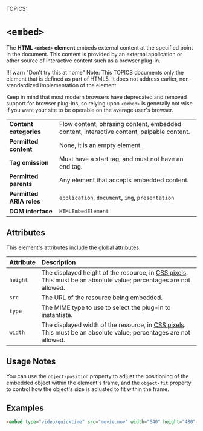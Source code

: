 TOPICS: <embed>

# `<embed>`

The **HTML `<embed>` element** embeds external content at the specified point in the document.
This content is provided by an external application or other source of
interactive content such as a browser plug-in.

!!! warn "Don't try this at home"
    Note: This TOPICS documents only the element that is defined as part of HTML5. It does not address
    earlier, non-standardized implementation of the element.

Keep in mind that most modern browsers have deprecated and removed support for browser plug-ins,
so relying upon `<embed>` is generally not wise if you want your site to be operable
on the average user's browser.

|  |  |
| :-- | :-- |
| **Content categories** | Flow content, phrasing content, embedded content, interactive content, palpable content. |
| **Permitted content** | None, it is an empty element. |
| **Tag omission** | Must have a start tag, and must not have an end tag. |
| **Permitted parents** | Any element that accepts embedded content. |
| **Permitted ARIA roles** | `application`, `document`, `img`, `presentation`|
| **DOM interface** | `HTMLEmbedElement` |

## Attributes

This element's attributes include the [global attributes](/en/webfrontend/HTML_Global_Attributes).

| Attribute | Description |
| :-- | :-- |
| `height` | The displayed height of the resource, in [CSS pixels](https://drafts.csswg.org/css-values/#px). This must be an absolute value; percentages are not allowed.
| `src` | The URL of the resource being embedded.
| `type` | The MIME type to use to select the plug-in to instantiate.
| `width` | The displayed width of the resource, in [CSS pixels](https://drafts.csswg.org/css-values/#px). This must be an absolute value; percentages are not allowed.

## Usage Notes

You can use the `object-position` property to adjust the positioning of the embedded object
within the element's frame, and the `object-fit` property to control how the object's size is
adjusted to fit within the frame.

## Examples

```html
<embed type="video/quicktime" src="movie.mov" width="640" height="480">
```
